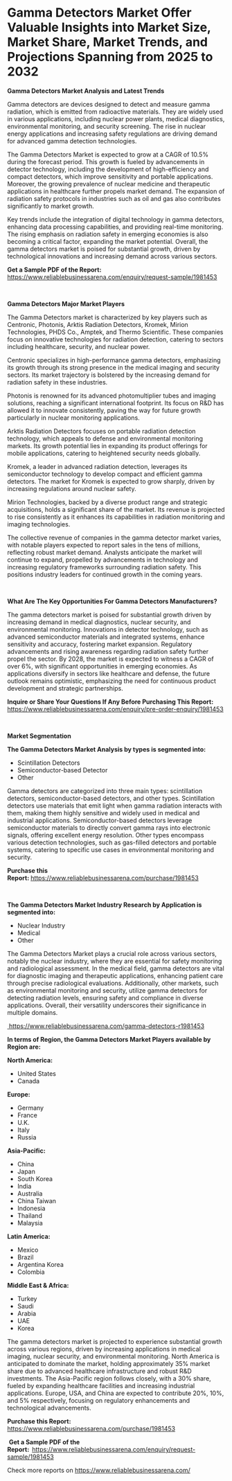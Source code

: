 <p><h1>Gamma Detectors Market Offer Valuable Insights into Market Size, Market Share, Market Trends, and Projections Spanning from 2025 to 2032</h1></p><p><strong>Gamma Detectors Market Analysis and Latest Trends</strong></p>
<p><p>Gamma detectors are devices designed to detect and measure gamma radiation, which is emitted from radioactive materials. They are widely used in various applications, including nuclear power plants, medical diagnostics, environmental monitoring, and security screening. The rise in nuclear energy applications and increasing safety regulations are driving demand for advanced gamma detection technologies.</p><p>The Gamma Detectors Market is expected to grow at a CAGR of 10.5% during the forecast period. This growth is fueled by advancements in detector technology, including the development of high-efficiency and compact detectors, which improve sensitivity and portable applications. Moreover, the growing prevalence of nuclear medicine and therapeutic applications in healthcare further propels market demand. The expansion of radiation safety protocols in industries such as oil and gas also contributes significantly to market growth.</p><p>Key trends include the integration of digital technology in gamma detectors, enhancing data processing capabilities, and providing real-time monitoring. The rising emphasis on radiation safety in emerging economies is also becoming a critical factor, expanding the market potential. Overall, the gamma detectors market is poised for substantial growth, driven by technological innovations and increasing demand across various sectors.</p></p>
<p><strong>Get a Sample PDF of the Report:&nbsp;</strong> <a href="https://www.reliablebusinessarena.com/enquiry/request-sample/1981453?utm_campaign=3492&utm_medium=2&utm_source=Github&utm_content=ia&utm_term=10042025&utm_id=gamma-detectors">https://www.reliablebusinessarena.com/enquiry/request-sample/1981453</a></p>
<p>&nbsp;</p>
<p><strong>Gamma Detectors Major Market Players</strong></p>
<p><p>The Gamma Detectors market is characterized by key players such as Centronic, Photonis, Arktis Radiation Detectors, Kromek, Mirion Technologies, PHDS Co., Amptek, and Thermo Scientific. These companies focus on innovative technologies for radiation detection, catering to sectors including healthcare, security, and nuclear power.</p><p>Centronic specializes in high-performance gamma detectors, emphasizing its growth through its strong presence in the medical imaging and security sectors. Its market trajectory is bolstered by the increasing demand for radiation safety in these industries.</p><p>Photonis is renowned for its advanced photomultiplier tubes and imaging solutions, reaching a significant international footprint. Its focus on R&D has allowed it to innovate consistently, paving the way for future growth particularly in nuclear monitoring applications.</p><p>Arktis Radiation Detectors focuses on portable radiation detection technology, which appeals to defense and environmental monitoring markets. Its growth potential lies in expanding its product offerings for mobile applications, catering to heightened security needs globally.</p><p>Kromek, a leader in advanced radiation detection, leverages its semiconductor technology to develop compact and efficient gamma detectors. The market for Kromek is expected to grow sharply, driven by increasing regulations around nuclear safety.</p><p>Mirion Technologies, backed by a diverse product range and strategic acquisitions, holds a significant share of the market. Its revenue is projected to rise consistently as it enhances its capabilities in radiation monitoring and imaging technologies.</p><p>The collective revenue of companies in the gamma detector market varies, with notable players expected to report sales in the tens of millions, reflecting robust market demand. Analysts anticipate the market will continue to expand, propelled by advancements in technology and increasing regulatory frameworks surrounding radiation safety. This positions industry leaders for continued growth in the coming years.</p></p>
<p>&nbsp;</p>
<p><strong>What Are The Key Opportunities For Gamma Detectors Manufacturers?</strong></p>
<p><p>The gamma detectors market is poised for substantial growth driven by increasing demand in medical diagnostics, nuclear security, and environmental monitoring. Innovations in detector technology, such as advanced semiconductor materials and integrated systems, enhance sensitivity and accuracy, fostering market expansion. Regulatory advancements and rising awareness regarding radiation safety further propel the sector. By 2028, the market is expected to witness a CAGR of over 6%, with significant opportunities in emerging economies. As applications diversify in sectors like healthcare and defense, the future outlook remains optimistic, emphasizing the need for continuous product development and strategic partnerships.</p></p>
<p><strong>Inquire or Share Your Questions If Any Before Purchasing This Report:</strong> <a href="https://www.reliablebusinessarena.com/enquiry/pre-order-enquiry/1981453?utm_campaign=3492&utm_medium=2&utm_source=Github&utm_content=ia&utm_term=10042025&utm_id=gamma-detectors">https://www.reliablebusinessarena.com/enquiry/pre-order-enquiry/1981453</a></p>
<p>&nbsp;</p>
<p><strong>Market Segmentation</strong></p>
<p><strong>The Gamma Detectors Market Analysis by types is segmented into:</strong></p>
<p><ul><li>Scintillation Detectors</li><li>Semiconductor-based Detector</li><li>Other</li></ul></p>
<p><p>Gamma detectors are categorized into three main types: scintillation detectors, semiconductor-based detectors, and other types. Scintillation detectors use materials that emit light when gamma radiation interacts with them, making them highly sensitive and widely used in medical and industrial applications. Semiconductor-based detectors leverage semiconductor materials to directly convert gamma rays into electronic signals, offering excellent energy resolution. Other types encompass various detection technologies, such as gas-filled detectors and portable systems, catering to specific use cases in environmental monitoring and security.</p></p>
<p><strong>Purchase this Report:&nbsp;</strong><a href="https://www.reliablebusinessarena.com/purchase/1981453?utm_campaign=3492&utm_medium=2&utm_source=Github&utm_content=ia&utm_term=10042025&utm_id=gamma-detectors">https://www.reliablebusinessarena.com/purchase/1981453</a></p>
<p>&nbsp;</p>
<p><strong>The Gamma Detectors Market Industry Research by Application is segmented into:</strong></p>
<p><ul><li>Nuclear Industry</li><li>Medical</li><li>Other</li></ul></p>
<p><p>The Gamma Detectors Market plays a crucial role across various sectors, notably the nuclear industry, where they are essential for safety monitoring and radiological assessment. In the medical field, gamma detectors are vital for diagnostic imaging and therapeutic applications, enhancing patient care through precise radiological evaluations. Additionally, other markets, such as environmental monitoring and security, utilize gamma detectors for detecting radiation levels, ensuring safety and compliance in diverse applications. Overall, their versatility underscores their significance in multiple domains.</p></p>
<p><a href="https://www.reliablebusinessarena.com/gamma-detectors-r1981453?utm_campaign=3492&utm_medium=2&utm_source=Github&utm_content=ia&utm_term=10042025&utm_id=gamma-detectors">&nbsp;https://www.reliablebusinessarena.com/gamma-detectors-r1981453</a></p>
<p><strong>In terms of Region, the Gamma Detectors Market Players available by Region are:</strong></p>
<p>
    <p> <strong> North America: </strong>
        <ul>
            <li>United States</li>
            <li>Canada</li>
        </ul>
        </p> 
    <p> <strong> Europe: </strong>
        <ul>
            <li>Germany</li>
            <li>France</li>
            <li>U.K.</li>
            <li>Italy</li>
            <li>Russia</li>
        </ul>
        </p> 
    <p> <strong> Asia-Pacific: </strong>
        <ul>
            <li>China</li>
            <li>Japan</li>
            <li>South Korea</li>
            <li>India</li>
            <li>Australia</li>
            <li>China Taiwan</li>
            <li>Indonesia</li>
            <li>Thailand</li>
            <li>Malaysia</li>
        </ul>
        </p> 
    <p> <strong> Latin America: </strong>
        <ul>
            <li>Mexico</li>
            <li>Brazil</li>
            <li>Argentina Korea</li>
            <li>Colombia</li>
        </ul>
        </p> 
    <p> <strong> Middle East & Africa: </strong>
        <ul>
            <li>Turkey</li>
            <li>Saudi</li>
            <li>Arabia</li>
            <li>UAE</li>
            <li>Korea</li>
        </ul>
    </p>
    </p>
<p><p>The gamma detectors market is projected to experience substantial growth across various regions, driven by increasing applications in medical imaging, nuclear security, and environmental monitoring. North America is anticipated to dominate the market, holding approximately 35% market share due to advanced healthcare infrastructure and robust R&D investments. The Asia-Pacific region follows closely, with a 30% share, fueled by expanding healthcare facilities and increasing industrial applications. Europe, USA, and China are expected to contribute 20%, 10%, and 5% respectively, focusing on regulatory enhancements and technological advancements.</p></p>
<p><strong>Purchase this Report: </strong><a href="https://www.reliablebusinessarena.com/purchase/1981453?utm_campaign=3492&utm_medium=2&utm_source=Github&utm_content=ia&utm_term=10042025&utm_id=gamma-detectors">https://www.reliablebusinessarena.com/purchase/1981453</a></p>
<p>&nbsp;<strong>Get a Sample PDF of the Report:&nbsp;&nbsp;</strong><a href="https://www.reliablebusinessarena.com/enquiry/request-sample/1981453?utm_campaign=3492&utm_medium=2&utm_source=Github&utm_content=ia&utm_term=10042025&utm_id=gamma-detectors">https://www.reliablebusinessarena.com/enquiry/request-sample/1981453</a></p>
<p><strong></strong></p>
<p>Check more reports on <a href="https://www.reliablebusinessarena.com/?utm_campaign=3492&utm_medium=2&utm_source=Github&utm_content=ia&utm_term=10042025&utm_id=gamma-detectors">https://www.reliablebusinessarena.com/</a></p>